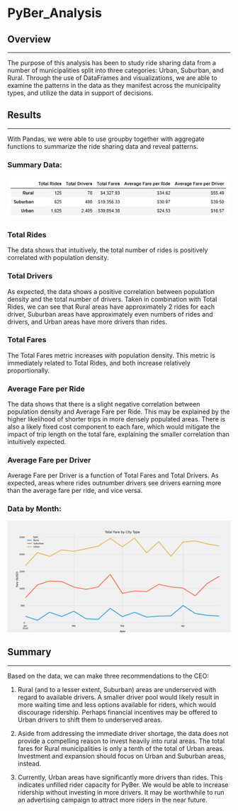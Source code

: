 # PyBer_Analysis

## Overview
<hr>

The purpose of this analysis has been to study ride sharing data from a number of municipalities split into three categories: Urban, Suburban, and Rural. Through the use of DataFrames and visualizations, we are able to examine the patterns in the data as they manifest across the municipality types, and utilize the data in support of decisions.

## Results
<hr>

With Pandas, we were able to use groupby together with aggregate functions to summarize the ride sharing data and reveal patterns.

### Summary Data:
![Ride sharing data summary](https://github.com/noble190/PyBer_Analysis/blob/main/Resources/pyber_summary.png)

### Total Rides
The data shows that intuitively, the total number of rides is positively correlated with population density.

### Total Drivers
As expected, the data shows a positive correlation between population density and the total number of drivers. Taken in combination with Total Rides, we can see that Rural areas have approximately 2 rides for each driver, Suburban areas have approximately even numbers of rides and drivers, and Urban areas have more drivers than rides.

### Total Fares
The Total Fares metric increases with population density. This metric is immediately related to Total Rides, and both increase relatively proportionally.

### Average Fare per Ride
The data shows that there is a slight negative correlation between population density and Average Fare per Ride. This may be explained by the higher likelihood of shorter trips in more densely populated areas. There is also a likely fixed cost component to each fare, which would mitigate the impact of trip length on the total fare, explaining the smaller correlation than intuitively expected.

### Average Fare per Driver
Average Fare per Driver is a function of Total Fares and Total Drivers. As expected, areas where rides outnumber drivers see drivers earning more than the average fare per ride, and vice versa. 


### Data by Month:
![Ride sharing data by month](https://github.com/noble190/PyBer_Analysis/blob/main/analysis/totalFareByCityType.png)


## Summary
<hr>
Based on the data, we can make three recommendations to the CEO:

1. Rural (and to a lesser extent, Suburban) areas are underserved with regard to available drivers. A smaller driver pool would likely result in more waiting time and less options available for riders, which would discourage ridership. Perhaps financial incentives may be offered to Urban drivers to shift them to underserved areas.

2. Aside from addressing the immediate driver shortage, the data does not provide a compelling reason to invest heavily into rural areas. The total fares for Rural municipalities is only a tenth of the total of Urban areas. Investment and expansion should focus on Urban and Suburban areas, instead.

3. Currently, Urban areas have significantly more drivers than rides. This indicates unfilled rider capacity for PyBer. We would be able to increase ridership without investing in more drivers. It may be worthwhile to run an advertising campaign to attract more riders in the near future.
